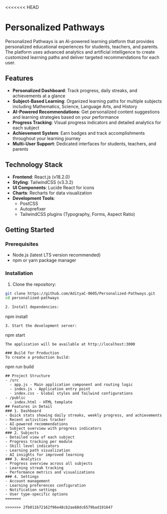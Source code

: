 <<<<<<< HEAD
# Personalized Pathways

Personalized Pathways is an AI-powered learning platform that provides personalized educational experiences for students, teachers, and parents. The platform uses advanced analytics and artificial intelligence to create customized learning paths and deliver targeted recommendations for each user.

## Features

- **Personalized Dashboard**: Track progress, daily streaks, and achievements at a glance
- **Subject-Based Learning**: Organized learning paths for multiple subjects including Mathematics, Science, Language Arts, and History
- **AI-Powered Recommendations**: Get personalized content suggestions and learning strategies based on your performance
- **Progress Tracking**: Visual progress indicators and detailed analytics for each subject
- **Achievement System**: Earn badges and track accomplishments throughout your learning journey
- **Multi-User Support**: Dedicated interfaces for students, teachers, and parents

## Technology Stack

- **Frontend**: React.js (v18.2.0)
- **Styling**: TailwindCSS (v3.3.2)
- **UI Components**: Lucide React for icons
- **Charts**: Recharts for data visualization
- **Development Tools**:
  - PostCSS
  - Autoprefixer
  - TailwindCSS plugins (Typography, Forms, Aspect Ratio)

## Getting Started

### Prerequisites

- Node.js (latest LTS version recommended)
- npm or yarn package manager

### Installation

1. Clone the repository:
```bash
git clone https://github.com/AdityaC-0605/Personalized-Pathways.git
cd personalized-pathways

2. Install dependencies:
```
npm install
```
3. Start the development server:
```
npm start
```
The application will be available at http://localhost:3000

### Build for Production
To create a production build:

```
npm run build
```
## Project Structure
- /src
  - app.js - Main application component and routing logic
  - index.js - Application entry point
  - index.css - Global styles and Tailwind configurations
- /public
  - index.html - HTML template
## Features in Detail
### 1. Dashboard
- Quick stats showing daily streaks, weekly progress, and achievements
- Recent activities tracker
- AI-powered recommendations
- Subject overview with progress indicators
### 2. Subjects
- Detailed view of each subject
- Progress tracking per module
- Skill level indicators
- Learning path visualization
- AI insights for improved learning
### 3. Analytics
- Progress overview across all subjects
- Learning streak tracking
- Performance metrics and visualizations
### 4. Settings
- Account management
- Learning preferences configuration
- Notification settings
- User type-specific options
=======

>>>>>>> 2fb011b72162f96e48cb2ae68dc6579bad191647
